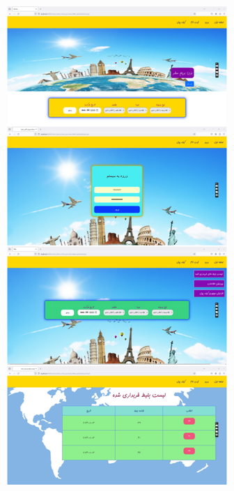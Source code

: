 <div>
  <img src="https://github.com/HoseinRezaeeM/Travel-ticket-online-purchase-system/blob/master/03.01.2024_14.18.40_REC.png">
  <img src="https://github.com/HoseinRezaeeM/Travel-ticket-online-purchase-system/blob/master/03.01.2024_14.19.10_REC.png">
  <img src="https://github.com/HoseinRezaeeM/Travel-ticket-online-purchase-system/blob/master/03.01.2024_14.19.29_REC.png">
<img src="https://github.com/HoseinRezaeeM/Travel-ticket-online-purchase-system/blob/master/03.01.2024_14.19.50_REC.png">
<img src="">
<img src="">
<img src="">
<img src="">
<img src="">
  <img src="">
</div>
